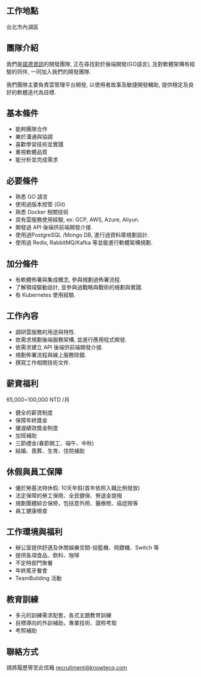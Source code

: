工作地點
---
台北市內湖區

團隊介紹
---
我們是[諾德資訊](https://www.104.com.tw/company/1a2x6bkhnj)的開發團隊, 正在尋找對於後端開發(GO語言), 及對軟體架構有經驗的同伴, 一同加入我們的開發團隊.

我們團隊主要負責雲管理平台開發, 以使用者故事及敏捷開發輔助, 提供穩定及良好的軟體迭代為目標.

基本條件
---
* 能夠團隊合作
* 樂於溝通與協調
* 喜歡學習技術並實踐
* 重視軟體品質
* 能分析並完成需求

必要條件
---
* 熟悉 GO 語言
* 使用過版本控管 (Git)
* 熟悉 Docker 相關技術
* 具有雲服務使用經驗, ex: GCP, AWS, Azure, Aliyun.
* 開發過 API 後端供前端開發介接.
* 使用過PostgreSQL /Mongo DB, 進行過資料庫規劃設計.
* 使用過 Redis, RabbitMQ/Kafka 等並能進行軟體架構規劃.

加分條件
---
* 有軟體佈署與集成概念, 參與規劃過佈署流程.
* 了解領域驅動設計, 並參與過戰略與戰術的規劃與實踐.
* 有 Kubernetes 使用經驗.

工作內容
---
* 調研雲服務的用途與特性.
* 依需求規劃後端服務架構, 並進行應用程式開發.
* 依需求建立 API 後端供前端開發介接.
* 規劃佈署流程與線上服務除錯.
* 撰寫工作相關技術文件.

薪資福利
---
65,000~100,000 NTD /月

* 健全的薪資制度
* 保障年終獎金 
* 優渥績效獎金制度
* 加班補助
* 三節禮金(春節開工、端午、中秋) 
* 結婚、喪葬、生育、住院補助

休假與員工保障
---
* 優於勞基法特休假: 10天年假(首年依照入職比例發放)
* 法定保障的勞工保險、全民健保、勞退金提撥 
* 規劃團體綜合保險，包括意外險、醫療險、癌症險等
* 員工健康檢查

工作環境與福利
---
* 辦公室提供舒適及休閒娛樂空間-投籃機、飛鏢機、Switch 等
* 提供各項食品、飲料、咖啡
* 不定時部門聚餐 
* 年終尾牙餐會 
* TeamBuilding 活動 

教育訓練
---
* 多元的訓練需求配套，各式主題教育訓練
* 目標導向的外訓補助，專業技術、證照考取
* 考照補助

聯絡方式
---
請將履歷寄至此信箱 recruitment@knowtecq.com
